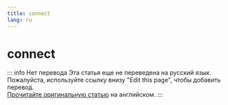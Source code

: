 ```yaml
---
title: connect
lang: ru
---
```


# connect

::: info Нет перевода
Эта статья еще не переведена на русский язык. <br/>
Пожалуйста, используйте ссылку внизу "Edit this page", чтобы добавить перевод.<br/>
[Прочитайте оригинальную статью](/api/effector-react/connect.md) на английском.
:::
